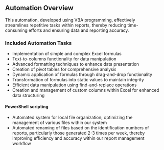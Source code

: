 ## Automation Overview

This automation, developed using VBA programming, effectively streamlines repetitive tasks within reports, thereby reducing time-consuming efforts and ensuring data and reporting accuracy.

### Included Automation Tasks

- Implementation of simple and complex Excel formulas
- Text-to-columns functionality for data manipulation
- Advanced formatting techniques to enhance data presentation
- Creation of pivot tables for comprehensive analysis
- Dynamic application of formulas through drag-and-drop functionality
- Transformation of formulas into static values to maintain integrity
- Efficient data manipulation using find-and-replace operations
- Creation and management of custom columns within Excel for enhanced data structuring

#### PowerShell scripting
- Automated system for local file organization, optimizing the management of various files within our system
- Automated renaming of files based on the identification numbers of reports, particularly those generated 2-3 times per week, thereby improving efficiency and accuracy within our report management workflow
